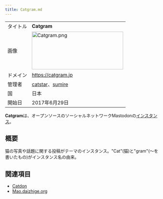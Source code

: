```yaml
---
title: Catgram.md
---
```

<div>

|          |                                                                                                                                                                                                                                                            |
|----------|------------------------------------------------------------------------------------------------------------------------------------------------------------------------------------------------------------------------------------------------------------|
| タイトル | **Catgram**                                                                                                                                                                                                                                                |
| 画像     | [<img src="/images/thumb/9/99/Catgram.png/300px-Catgram.png" srcset="/images/thumb/9/99/Catgram.png/450px-Catgram.png 1.5x, /images/9/99/Catgram.png 2x" width="300" height="124" alt="Catgram.png" />](/%E3%83%95%E3%82%A1%E3%82%A4%E3%83%AB:Catgram.png) |
| ドメイン | <a href="https://catgram.jp" rel="nofollow">https://catgram.jp</a>                                                                                                                                                                                         |
| 管理者   | <a href="https://catgram.jp/@catstar" rel="nofollow">catstar</a>、<a href="https://catgram.jp/@sumire" rel="nofollow">sumire</a>                                                                                                                           |
| 国       | 日本                                                                                                                                                                                                                                                       |
| 開始日   | 2017年6月29日                                                                                                                                                                                                                                              |

**Catgram**は、オープンソースのソーシャルネットワークMastodonの[インスタンス](/%E3%82%A4%E3%83%B3%E3%82%B9%E3%82%BF%E3%83%B3%E3%82%B9 "インスタンス")。

## 概要

猫の写真や話題に関する投稿がテーマのインスタンス。"Cat"(猫)と"gram"(〜を書いたもの)がインスタンス名の由来。

## 関連項目

-   [Catdon](/Catdon "Catdon")
-   [Mao.daizhige.org](/Mao.daizhige.org "Mao.daizhige.org")

</div>
